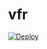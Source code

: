 # vfr
[![Deploy](https://www.herokucdn.com/deploy/button.png)](https://dashboard.heroku.com/new?template=https://github.com/womenaole/vfr)
